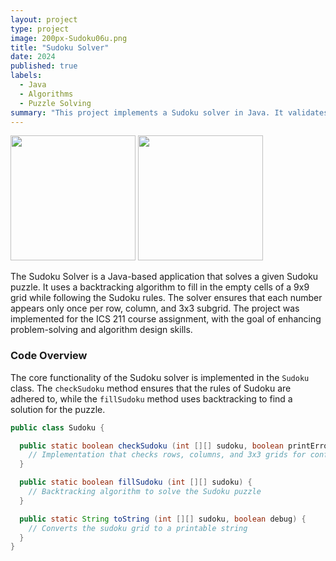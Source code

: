 ```yaml
---
layout: project
type: project
image: 200px-Sudoku06u.png
title: "Sudoku Solver"
date: 2024
published: true
labels:
  - Java
  - Algorithms
  - Puzzle Solving
summary: "This project implements a Sudoku solver in Java. It validates the grid and finds a solution using backtracking."
---
```


<div class="text-center p-4">
  <img width="200px" src="200px-Sudoku06u.png" class="img-thumbnail">
  <img width="200px" src="200px-Sudoku06u.png" class="img-thumbnail" class="img-thumbnail">
</div>

The Sudoku Solver is a Java-based application that solves a given Sudoku puzzle. It uses a backtracking algorithm to fill in the empty cells of a 9x9 grid while following the Sudoku rules. The solver ensures that each number appears only once per row, column, and 3x3 subgrid. The project was implemented for the ICS 211 course assignment, with the goal of enhancing problem-solving and algorithm design skills.

### Code Overview

The core functionality of the Sudoku solver is implemented in the `Sudoku` class. The `checkSudoku` method ensures that the rules of Sudoku are adhered to, while the `fillSudoku` method uses backtracking to find a solution for the puzzle.

```java
public class Sudoku {

  public static boolean checkSudoku (int [][] sudoku, boolean printErrors) {
    // Implementation that checks rows, columns, and 3x3 grids for conflicts
  }

  public static boolean fillSudoku (int [][] sudoku) {
    // Backtracking algorithm to solve the Sudoku puzzle
  }

  public static String toString (int [][] sudoku, boolean debug) {
    // Converts the sudoku grid to a printable string
  }
}
